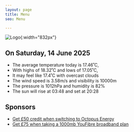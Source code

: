```yaml
---
layout: page
title: Menu
seo: Menu

---
```


![Logo](/images/logo.jpg){:width="832px"}

<!-- weather_marker starts -->
## On Saturday, 14 June 2025

- The average temperature today is 17.46˚C,
- With highs of 18.32˚C and lows of 17.05˚C,
- It may feel like 17.4˚C with overcast clouds
- The wind speed is 3.58m/s and visibility is 10000m
- The pressure is 1012hPa and humidity is 82%
- The sun will rise at 03:48 and set at 20:28

<!-- weather_marker ends -->

## Sponsors

- [Get £50 credit when switching to Octopus Energy](https://bit.ly/3oD1nnS)
- [Get £75 when taking a 1000mb YouFibre broadband plan](https://aklam.io/91zWhU?)
